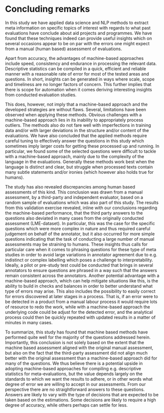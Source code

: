 
# Concluding remarks 

In this study we have applied data science and NLP methods to extract meta information on specific topics of interest with regards to what past evaluations have conclude about aid projects and programmes. We have found that these techniques indeed can provide useful insights which on several occasions appear to be on par with the errors one might expect from a manual  (human based) assessment of evaluations. 

Apart from accuracy, the advantages of machine-based approaches include speed, consistency and endurance in processing the relevant data. Descriptive statistics can be compiled in a quick, efficient and reliable manner with a reasonable rate of error for most of the tested areas and questions. In short, insights can be generated in ways where scale, scope and timeliness are no longer factors of concern. This further implies that there is scope for automation when it comes deriving interesting insights from conducted evaluation studies.

<!--  The developed strategies and methods in this study outperform manual assessments of Sida's decentralised evaluations many times over when compared against these benchmarks. -->


This does, however, not imply that a machine-based approach and the developed strategies are without flaws. Several, limitations have been observed when applying these methods. Obvious challenges with a machine-based approach lies in its inability to appropriately process outliers. The methods also do not fare well with imperfections in training data and/or with larger deviations in the structure and/or content of the evaluations. We have also concluded that the applied methods require careful tuning to effectively answer the questions in this study which sometimes imply larger costs for getting these processed up and running. In particular, we found some of the selected questions were difficult to tackle with a machine-based approach, mainly due to the complexity of the language in the evaluations. Generally these methods work best when the language is distinct and clear, but struggle when processed texts contain many subtle statements and/or ironies (which however also holds true for humans). 

<!-- 
In particular, twell for repetitive tasks such as assessing the geographical coverage and time periods of evaluations. 

In this light the analytical framework and selected questions from EBA2017:12 surved its purpose to put chosen and applied strategies to the test. However, the analytical structure was less optimal in its attempt to showcase the highest possible performance of machine-based approaches. -->

The study has also revealed discrepancies among human based assessments of this kind. This conclusion was drawn from a manual assessment, by a third-party and independent evaluator, based on a random sample of evaluations which was also part of this study. The results from this validation exercise revealed, inline with our conclusions regarding the machine-based performance, that the third party answers to the questions also deviated in many cases from the originally conducted assessment (LME-dataset). In particular, this was the case for the specific questions which were  more complex in nature and thus required careful judgement on behalf of the annotator, but it also occurred for more simple questions indicating that the task of conducting a large number of manual assessments may be straining to humans. These insights thus calls for particular care when it comes to phrasing questions for these type of meta studies in order to avoid large variations in annotator agreement due to e.g. indistinct or complex labelling which poses a challenge to interpretability. Ideally, a pilot or pre-study test could be conducted that brings in several annotators to ensure questions are phrased in a way such that the answers remain consistent across the annotators. Another potential advantage with a machine-based approach, which can help mitigate situations like this, is the ability to build in checks and balances in order to better understand what type of errors may arise. This also includes the possibility to easily correct for errors discovered at later stages in a process. That is, if an error were to be detected in a product from a manual labour process it would require lots of resource to redo the work, while with a machine-based approach the underlying code could be adjust for the detected error, and the analytical process could then be quickly repeated with updated results in a matter of minutes in many cases.


To summarize, this study  has found that machine based methods have performed quite well for the majority of the questions addressed herein. Importantly, this conclusion is not solely based on the extent that the machine based assessment aligned with the original manual assessment, but also on the fact that the third-party assessment did not align much better with the original assessment than a machine-based approach did for many of the questions. We thus believe there is a potential upside in adopting machine-based approaches for compiling e.g. descriptive statistics for meta-evaluations, but the value depends largely on the standards to which we want the results to adhere, or in other words what degree of error we are willing to accept in our assessments. From our perspective there are no straightforward answers to these questions. Answers are likely to vary with the type of decisions that are expected to be taken based on the estimations. Some decisions are likely to require a high degree of accuracy, while others perhaps can settle for less.

<!-- 

To summarize, in this study we have found that machine based methods have performed quite well for the majority of the questions addressed. Importantly, this conclusion is not based on the extent that the machine based assessment aligned with the original manual assessment but rather on the fact that the third-party assessment did not align much better with the original assessment than a machine based approach did for many of the questions. This however, does not necessarily mean that the machine based approach works well for all types of questions raised in these types of meta evaluations but rather that there is a need to be very carefull when phrasing questions for meta studies in order to avoid large variations in annotator aggreement due to e.g. indistinct or complex labels which challenge interpretabilty. Ideally, a pilot study which brings in several annotaters to ensure questions are phrased in a way that the answers remain consistent across the annotaters.

In this light, the decision to deploy a machine-based approach is unlikely to escape the trade-off between accuracy and readily available estimations.  -->

